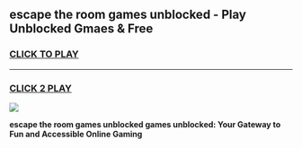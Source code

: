 
## escape the room games unblocked - Play Unblocked Gmaes & Free
<h3>
<a href="https://premium.freeplayer.one?title=escape_the_room_games_unblocked&ref=20F">CLICK TO PLAY</a></h3>
<hr>

<h3>
<a href="https://premium.freeplayer.one?title=escape_the_room_games_unblocked&ref=20F">CLICK 2 PLAY</a>
  
</h3>

<a href="https://premium.freeplayer.one?title=escape_the_room_games_unblocked&ref=20F/"><img src="https://clearcache.store/games.png"></a>


**escape the room games unblocked games unblocked: Your Gateway to Fun and Accessible Online Gaming**
